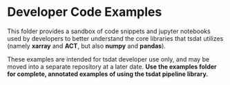 # Developer Code Examples

This folder provides a sandbox of code snippets and jupyter
notebooks used by developers to better understand the core
libraries that tsdat utilizes (namely **xarray** and
 **ACT**, but also **numpy** and **pandas**).
 
These examples are intended for tsdat developer use only, and may
be moved into a separate repository at a later date.  **Use the
examples folder for complete, annotated examples of using the 
tsdat pipeline library.**